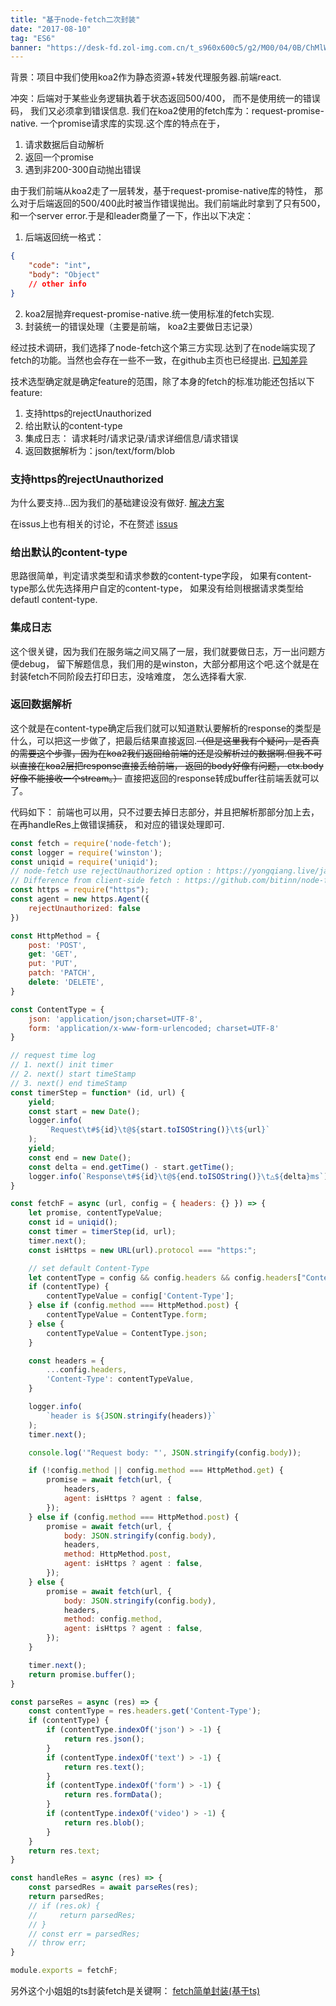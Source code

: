 ```yaml
---
title: "基于node-fetch二次封装"
date: "2017-08-10"
tag: "ES6"
banner: "https://desk-fd.zol-img.com.cn/t_s960x600c5/g2/M00/04/0B/ChMlWl0-oHmIDZvqAAdz3RsOKEYAAMMNwPQhEkAB3P1417.jpg"
---
```


背景：项目中我们使用koa2作为静态资源+转发代理服务器.前端react.

冲突：后端对于某些业务逻辑执着于状态返回500/400， 而不是使用统一的错误码， 我们又必须拿到错误信息.
我们在koa2使用的fetch库为：request-promise-native. 一个promise请求库的实现.这个库的特点在于，
1. 请求数据后自动解析
2. 返回一个promise
3. 遇到非200-300自动抛出错误

由于我们前端从koa2走了一层转发，基于request-promise-native库的特性， 那么对于后端返回的500/400此时被当作错误抛出。我们前端此时拿到了只有500， 和一个server error.于是和leader商量了一下，作出以下决定：
1. 后端返回统一格式：
```json
{
    "code": "int",
    "body": "Object"
    // other info
}
```
2. koa2层抛弃request-promise-native.统一使用标准的fetch实现.
3. 封装统一的错误处理（主要是前端， koa2主要做日志记录）

经过技术调研，我们选择了node-fetch这个第三方实现.达到了在node端实现了fetch的功能。当然也会存在一些不一致，在github主页也已经提出.
[已知差异](https://github.com/bitinn/node-fetch/blob/master/LIMITS.md)

技术选型确定就是确定feature的范围，除了本身的fetch的标准功能还包括以下feature:
1. 支持https的rejectUnauthorized
2. 给出默认的content-type
3. 集成日志： 请求耗时/请求记录/请求详细信息/请求错误
4. 返回数据解析为：json/text/form/blob

### 支持https的rejectUnauthorized 
为什么要支持...因为我们的基础建设没有做好.  [解决方案](https://yongqiang.live/javascript/node-fetch/)

在issus上也有相关的讨论，不在赘述
[issus](https://github.com/bitinn/node-fetch/issues/453)


### 给出默认的content-type
思路很简单，判定请求类型和请求参数的content-type字段， 如果有content-type那么优先选择用户自定的content-type， 如果没有给则根据请求类型给defautl content-type.

### 集成日志
这个很关键，因为我们在服务端之间又隔了一层，我们就要做日志，万一出问题方便debug， 留下解题信息，我们用的是winston，大部分都用这个吧.这个就是在封装fetch不同阶段去打印日志，没啥难度， 怎么选择看大家.

### 返回数据解析
这个就是在content-type确定后我们就可以知道默认要解析的response的类型是什么，可以把这一步做了，把最后结果直接返回.~~（但是这里我有个疑问，是否真的需要这个步骤，因为在koa2我们返回给前端的还是没解析过的数据啊.但我不可以直接在koa2层把response直接丢给前端， 返回的body好像有问题， ctx.body好像不能接收一个stream。）~~ 直接把返回的response转成buffer往前端丢就可以了。


代码如下：
前端也可以用，只不过要去掉日志部分，并且把解析那部分加上去，在再handleRes上做错误捕获， 和对应的错误处理即可.
```js
const fetch = require('node-fetch');
const logger = require('winston');
const uniqid = require('uniqid');
// node-fetch use rejectUnauthorized option : https://yongqiang.live/javascript/node-fetch/
// Difference from client-side fetch : https://github.com/bitinn/node-fetch/blob/master/LIMITS.md
const https = require("https");
const agent = new https.Agent({
    rejectUnauthorized: false
})

const HttpMethod = {
    post: 'POST',
    get: 'GET',
    put: 'PUT',
    patch: 'PATCH',
    delete: 'DELETE',
}

const ContentType = {
    json: 'application/json;charset=UTF-8',
    form: 'application/x-www-form-urlencoded; charset=UTF-8'
}

// request time log
// 1. next() init timer
// 2. next() start timeStamp
// 3. next() end timeStamp
const timerStep = function* (id, url) {
    yield;
    const start = new Date();
    logger.info(
        `Request\t#${id}\t@${start.toISOString()}\t${url}`
    );
    yield;
    const end = new Date();
    const delta = end.getTime() - start.getTime();
    logger.info(`Response\t#${id}\t@${end.toISOString()}\t△${delta}ms`);
}

const fetchF = async (url, config = { headers: {} }) => {
    let promise, contentTypeValue;
    const id = uniqid();
    const timer = timerStep(id, url);
    timer.next();
    const isHttps = new URL(url).protocol === "https:";

    // set default Content-Type
    let contentType = config && config.headers && config.headers["Content-Type"];
    if (contentType) {
        contentTypeValue = config['Content-Type'];
    } else if (config.method === HttpMethod.post) {
        contentTypeValue = ContentType.form;
    } else {
        contentTypeValue = ContentType.json;
    }

    const headers = {
        ...config.headers,
        'Content-Type': contentTypeValue,
    }

    logger.info(
        `header is ${JSON.stringify(headers)}`
    );
    timer.next();

    console.log('"Request body: "', JSON.stringify(config.body));

    if (!config.method || config.method === HttpMethod.get) {
        promise = await fetch(url, {
            headers,
            agent: isHttps ? agent : false,
        });
    } else if (config.method === HttpMethod.post) {
        promise = await fetch(url, {
            body: JSON.stringify(config.body),
            headers,
            method: HttpMethod.post,
            agent: isHttps ? agent : false,
        });
    } else {
        promise = await fetch(url, {
            body: JSON.stringify(config.body),
            headers,
            method: config.method,
            agent: isHttps ? agent : false,
        });
    }

    timer.next();
    return promise.buffer();
}

const parseRes = async (res) => {
    const contentType = res.headers.get('Content-Type');
    if (contentType) {
        if (contentType.indexOf('json') > -1) {
            return res.json();
        }
        if (contentType.indexOf('text') > -1) {
            return res.text();
        }
        if (contentType.indexOf('form') > -1) {
            return res.formData();
        }
        if (contentType.indexOf('video') > -1) {
            return res.blob();
        }
    }
    return res.text;
}

const handleRes = async (res) => {
    const parsedRes = await parseRes(res);
    return parsedRes;
    // if (res.ok) {
    //     return parsedRes;
    // }
    // const err = parsedRes;
    // throw err;
}

module.exports = fetchF;
```

另外这个小姐姐的ts封装fetch是关键啊：
[fetch简单封装(基于ts)](https://juejin.im/post/5bed21e36fb9a049b77fee1f)
